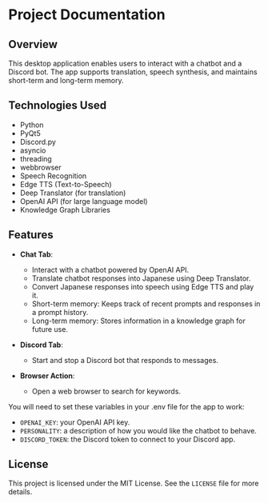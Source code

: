 # Project Documentation

## Overview
This desktop application enables users to interact with a chatbot and a Discord bot. The app supports translation, speech synthesis, and maintains short-term and long-term memory.

## Technologies Used
- Python
- PyQt5
- Discord.py
- asyncio
- threading
- webbrowser
- Speech Recognition
- Edge TTS (Text-to-Speech)
- Deep Translator (for translation)
- OpenAI API (for large language model)
- Knowledge Graph Libraries

## Features
- **Chat Tab**: 
  - Interact with a chatbot powered by OpenAI API.
  - Translate chatbot responses into Japanese using Deep Translator.
  - Convert Japanese responses into speech using Edge TTS and play it.
  - Short-term memory: Keeps track of recent prompts and responses in a prompt history.
  - Long-term memory: Stores information in a knowledge graph for future use.

- **Discord Tab**: 
  - Start and stop a Discord bot that responds to messages.

- **Browser Action**: 
  - Open a web browser to search for keywords.
 
You will need to set these variables in your .env file for the app to work:
- `OPENAI_KEY`: your OpenAI API key.
- `PERSONALITY`: a description of how you would like the chatbot to behave.
- `DISCORD_TOKEN`: the Discord token to connect to your Discord app.

## License
This project is licensed under the MIT License. See the `LICENSE` file for more details.
